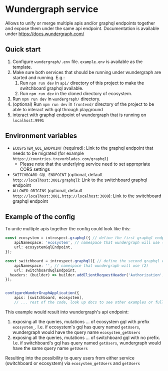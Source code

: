 # Wundergraph service

Allows to unify or merge multiple apis and/or graphql endpoints together and expose them under the same api endpoint.
Documentation is available under https://docs.wundergraph.com/

## Quick start

1. Configure `wundergraph/.env` file. `example.env` is available as the template.
2. Make sure both services that should be running under wundergraph are started and running.
   E.g.:
   1. Run `npm run dev` in `api/` directory of this project to make the switchboard graphql available.
   2. Run `npm run dev` in the cloned directory of ecosystem.
3. Run `npm run dev` in `wundergraph/` directory.
4. (optional) Run `npm run dev` in `frontend/` directory of the project to be able to interact with gql through playground
5. interact with graphql endpoint of wundergraph that is running on `localhost:9991`

## Environment variables

- `ECOSYSTEM_GQL_ENDPOINT` (required): Link to the graphql endpoint that needs to be migrated (for example `https://countries.trevorblades.com/graphql`)
   - Please note that the underlying service need to set appropriate CORS settings
- `SWITCHBOARD_GQL_ENDPOINT` (optional, default `http://localhost:3001/graphql`): Link to the switchboard graphql endpoint
- `ALLOWED_ORIGINS` (optional, default `http://localhost:3001,http://localhost:3000`): Link to the switchboard graphql endpoint

## Example of the config

To unite multiple apis together the config could look like this:

```typescript
const ecosystem = introspect.graphql({ // define the first graphql endpoint
	apiNamespace: 'ecosystem', // namespace that wundergraph will use (1)
	url: ecosystemGqlEndpoint,
});

const switchboard = introspect.graphql({ // define the second graphql endpoint
	apiNamespace: '', // namespace that wundergraph will use (2)
	url: switchboardGqlEndpoint,
  headers: (builder) => builder.addClientRequestHeader('Authorization', 'Authorization')
});


configureWunderGraphApplication({
	apis: [switchboard, ecosystem],
    // ... rest of the code, look up docs to see other examples or full version of this one
```

This example would result into wundergraph's api endpoint:

1. exposing all the queries, mutations ... of ecosystem gql with prefix `ecosystem_`. I.e.
   if ecosystem's gql has query named `getUsers`, wundergraph would have the query name `ecosystem_getUsers`
2. exposing all the queries, mutations ... of switchboard gql with no prefix. I.e.
   if switchboard's gql has query named `getUsers`, wundergraph would have the same query name `getUsers`

Resulting into the possibility to query users from either service (switchboard or ecosystem)
via `ecosystem_getUsers` and `getUsers`

